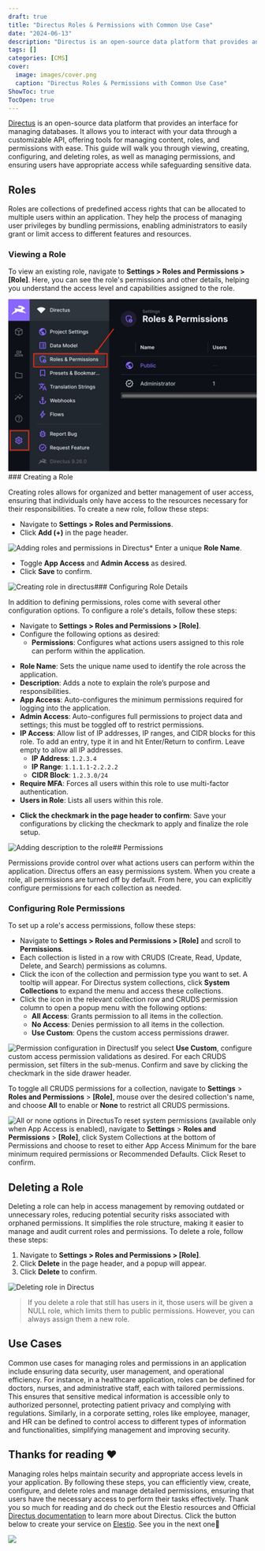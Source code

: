 ```yaml
---
draft: true
title: "Directus Roles & Permissions with Common Use Case"
date: "2024-06-13"
description: "Directus is an open-source data platform that provides an interface for managing databases. It allows you to interact with your data through a customizable API, offering tools for managing content, roles, and permissions with ease. This guide will walk you through viewing, creating, configuring, and deleting roles, as well as"
tags: []
categories: [CMS]
cover:
  image: images/cover.png
  caption: "Directus Roles & Permissions with Common Use Case"
ShowToc: true
TocOpen: true
---
```



[Directus](https://elest.io/open-source/directus?ref=blog.elest.io) is an open\-source data platform that provides an interface for managing databases. It allows you to interact with your data through a customizable API, offering tools for managing content, roles, and permissions with ease. This guide will walk you through viewing, creating, configuring, and deleting roles, as well as managing permissions, and ensuring users have appropriate access while safeguarding sensitive data. 

## Roles

Roles are collections of predefined access rights that can be allocated to multiple users within an application. They help the process of managing user privileges by bundling permissions, enabling administrators to easily grant or limit access to different features and resources. 

### Viewing a Role

To view an existing role, navigate to **Settings \> Roles and Permissions \> \[Role]**. Here, you can see the role's permissions and other details, helping you understand the access level and capabilities assigned to the role.

![Roles and permissions window in Directus](images/Screenshot-2024-07-24-at-11.47.01-AM.jpg)### Creating a Role

Creating roles allows for organized and better management of user access, ensuring that individuals only have access to the resources necessary for their responsibilities. To create a new role, follow these steps:

* Navigate to **Settings \> Roles and Permissions**.
* Click **Add (\+)** in the page header.

![Adding roles and permissions in Directus](https://blog.elest.io/content/images/2024/07/Screenshot-2024-07-24-at-11.48.22-AM.jpg)* Enter a unique **Role Name**.
* Toggle **App Access** and **Admin Access** as desired.
* Click **Save** to confirm.

![Creating role in directus](https://blog.elest.io/content/images/2024/07/Screenshot-2024-07-24-at-11.49.07-AM.jpg)### Configuring Role Details

In addition to defining permissions, roles come with several other configuration options. To configure a role's details, follow these steps:

* Navigate to **Settings \> Roles and Permissions \> \[Role]**.
* Configure the following options as desired:
	+ **Permissions**: Configures what actions users assigned to this role can perform within the application.
+ **Role Name**: Sets the unique name used to identify the role across the application.
+ **Description**: Adds a note to explain the role’s purpose and responsibilities.
+ **App Access**: Auto\-configures the minimum permissions required for logging into the application.
+ **Admin Access**: Auto\-configures full permissions to project data and settings; this must be toggled off to restrict permissions.
+ **IP Access**: Allow list of IP addresses, IP ranges, and CIDR blocks for this role. To add an entry, type it in and hit Enter/Return to confirm. Leave empty to allow all IP addresses.
	- **IP Address**: `1.2.3.4`
	- **IP Range**: `1.1.1.1-2.2.2.2`
	- **CIDR Block**: `1.2.3.0/24`
+ **Require MFA**: Forces all users within this role to use multi\-factor authentication.
+ **Users in Role**: Lists all users within this role.

* **Click the checkmark in the page header to confirm**: Save your configurations by clicking the checkmark to apply and finalize the role setup.

![Adding description to the role](https://blog.elest.io/content/images/2024/07/Screenshot-2024-07-24-at-2.34.48-PM.jpg)## Permissions

Permissions provide control over what actions users can perform within the application. Directus offers an easy permissions system. When you create a role, all permissions are turned off by default. From here, you can explicitly configure permissions for each collection as needed.

### Configuring Role Permissions

To set up a role's access permissions, follow these steps:

* Navigate to **Settings \> Roles and Permissions \> \[Role]** and scroll to **Permissions**.
* Each collection is listed in a row with CRUDS (Create, Read, Update, Delete, and Search) permissions as columns.
* Click the icon of the collection and permission type you want to set. A tooltip will appear. For Directus system collections, click **System Collections** to expand the menu and access these collections.
* Click the icon in the relevant collection row and CRUDS permission column to open a popup menu with the following options:
	+ **All Access**: Grants permission to all items in the collection.
	+ **No Access**: Denies permission to all items in the collection.
	+ **Use Custom**: Opens the custom access permissions drawer.

![Permission configuration in Directus](https://blog.elest.io/content/images/2024/07/Screenshot-2024-07-24-at-11.49.42-AM.jpg)If you select **Use Custom**, configure custom access permission validations as desired. For each CRUDS permission, set filters in the sub\-menus. Confirm and save by clicking the checkmark in the side drawer header. 

To toggle all CRUDS permissions for a collection, navigate to **Settings** \> **Roles and Permissions** \> **\[Role]**, mouse over the desired collection's name, and choose **All** to enable or **None** to restrict all CRUDS permissions. 

![All or none options in Directus](https://blog.elest.io/content/images/2024/07/Screenshot-2024-07-24-at-8.08.59-PM.jpg)To reset system permissions (available only when App Access is enabled), navigate to **Settings** \> **Roles and Permissions** \> **\[Role]**, click System Collections at the bottom of Permissions and choose to reset to either App Access Minimum for the bare minimum required permissions or Recommended Defaults. Click Reset to confirm.

## Deleting a Role

Deleting a role can help in access management by removing outdated or unnecessary roles, reducing potential security risks associated with orphaned permissions. It simplifies the role structure, making it easier to manage and audit current roles and permissions. To delete a role, follow these steps:

1. Navigate to **Settings \> Roles and Permissions \> \[Role]**.
2. Click **Delete** in the page header, and a popup will appear.
3. Click **Delete** to confirm.

![Deleting role in Directus](https://blog.elest.io/content/images/2024/07/Screenshot-2024-07-24-at-3.39.30-PM.jpg)
> If you delete a role that still has users in it, those users will be given a NULL role, which limits them to public permissions. However, you can always assign them a new role.

## Use Cases

Common use cases for managing roles and permissions in an application include ensuring data security, user management, and operational efficiency. For instance, in a healthcare application, roles can be defined for doctors, nurses, and administrative staff, each with tailored permissions. This ensures that sensitive medical information is accessible only to authorized personnel, protecting patient privacy and complying with regulations. Similarly, in a corporate setting, roles like employee, manager, and HR can be defined to control access to different types of information and functionalities, simplifying management and improving security.

## **Thanks for reading ❤️**

Managing roles helps maintain security and appropriate access levels in your application. By following these steps, you can efficiently view, create, configure, and delete roles and manage detailed permissions, ensuring that users have the necessary access to perform their tasks effectively. Thank you so much for reading and do check out the Elestio resources and Official [Directus documentation](https://docs.directus.io/?ref=blog.elest.io) to learn more about Directus. Click the button below to create your service on [Elestio](https://elest.io/open-source/directus?ref=blog.elest.io). See you in the next one👋

[![](https://pub-da36157c854648669813f3f76c526c2b.r2.dev/deploy-on-elestio-black.png)](https://elest.io/open-source/directus?ref=blog.elest.io)

